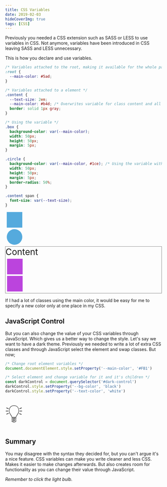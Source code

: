 ```yaml
---
title: CSS Variables
date: 2019-02-03
hideCoverImg: true
tags: [CSS]
---
```


Previously you needed a CSS extension such as SASS or LESS to use variables in CSS. Not anymore, variables have been introduced in CSS leaving SASS and LESS unnecessary.

This is how you declare and use variables.

```css
/* Variables attached to the root, making it available for the whole page */
:root {
  --main-color: #5ad;
}

/* Variables attached to a element */
.content {
  --text-size: 2em;
  --main-color: #b4d; /* Overwrites variable for class content and all childs*/
  border: solid 1px gray;
}

/* Using the variable */
.box {
  background-color: var(--main-color);
  width: 50px;
  height: 50px;
  margin: 5px;
}

.circle {
  background-color: var(--main-color, #1ce); /* Using the variable with default value if not set */
  width: 50px;
  height: 50px;
  margin: 5px;
  border-radius: 50%;
}

.content span {
  font-size: var(--text-size);
}
```

<div class="example">
  <div class="box"></div>
  <div class="circle"></div>
  <div class="content">
    <span>Content</span>
    <div class="box"></div>
    <div class="box"></div>
  </div>
</div>

<style scoped>
.example{
  --main-color: #5AD;
}

.content{
  --text-size: 2em;
  --main-color: #B4D;
  border: solid 1px gray;
}

.box{
  background-color: var(--main-color);
  width: 50px;
  height: 50px;
  margin: 5px;
}

.circle{
  background-color: var(--main-color, #1CE);
  width: 50px;
  height: 50px;
  margin: 5px;
  border-radius: 50%;
}

.content span{
  font-size: var(--text-size);
}

#bulb{
  font-size: 5rem;
  cursor: pointer;
}
</style>

If I had a lot of classes using the main color, it would be easy for me to specify a new color only at one place in my CSS.

## JavaScript Control

But you can also change the value of your CSS variables through JavaScript. Which gives us a better way to change the style. Let's say we want to have a dark theme. Previously we needed to write a lot of extra CSS classes and through JavaScript select the element and swap classes. But now;

```js
/* Change root element variables */
document.documentElement.style.setProperty('--main-color', '#FB1')

/* Select element and change variable for it and it's children */
const darkControl = document.querySelector('#dark-control')
darkControl.style.setProperty('--bg-color', 'black')
darkControl.style.setProperty('--text-color', 'white')
```

<script setup>
import { onMounted, onUnmounted } from 'vue'
import { darkMode } from '../store/settings'

const toggle = () => darkMode.value = !darkMode.value
let bulb
onMounted(() => {
  bulb = document.querySelector('#bulb')
  bulb.addEventListener('click', toggle)
})

onUnmounted(() => {
  bulb.removeEventListener('click', toggle)
})
</script>

<span id="bulb" title="Click on me!">💡</span>

## Summary

You may disagree with the syntax they decided for, but you can't argue it's a nice feature. CSS variables can make you write cleaner and less CSS. Makes it easier to make changes afterwards. But also creates room for functionality as you can change their value through JavaScript.

_Remember to click the light bulb._
